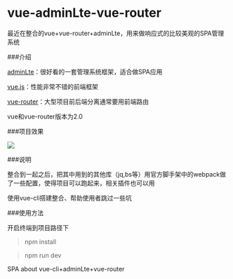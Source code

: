 # vue-adminLte-vue-router

最近在整合的vue+vue-router+adminLte，用来做响应式的比较美观的SPA管理系统

###介绍

[adminLte](https://almsaeedstudio.com/themes/AdminLTE/index2.html)：很好看的一套管理系统框架，适合做SPA应用

[vue.js](http://rc.vuejs.org/guide/)：性能非常不错的前端框架

[vue-router](https://router.vuejs.org/zh-cn/index.html)：大型项目前后端分离通常要用前端路由

vue和vue-router版本为2.0

###项目效果

![](/GIF_sys.gif)

###说明

整合到一起之后，把其中用到的其他库（jq,bs等）用官方脚手架中的webpack做了一些配置，使得项目可以跑起来，相关插件也可以用

使用vue-cli搭建整合、帮助使用者跳过一些坑

###使用方法

开启终端到项目路径下

> npm install

> npm run dev

SPA about vue-cli+adminLte+vue-router
